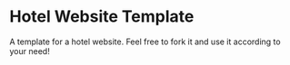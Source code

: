 # Hotel Website Template
A template for a hotel website.
Feel free to fork it and use it according to your need!
